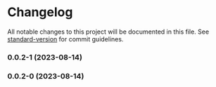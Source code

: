 # Changelog

All notable changes to this project will be documented in this file. See [standard-version](https://github.com/conventional-changelog/standard-version) for commit guidelines.

### 0.0.2-1 (2023-08-14)

### 0.0.2-0 (2023-08-14)
